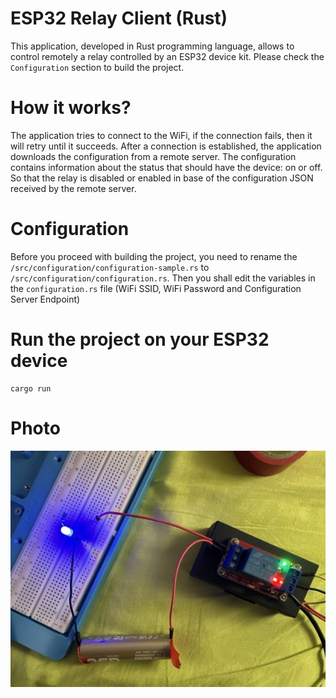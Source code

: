 # ESP32 Relay Client (Rust)

This application, developed in Rust programming language, allows to control remotely a relay controlled by an ESP32 device kit. Please check the `Configuration` section to build the project.

# How it works?

The application tries to connect to the WiFi, if the connection fails, then it will retry until it succeeds. After a connection is established, the application downloads the configuration from a remote server. The configuration contains information about the status that should have the device: on or off. So that the relay is disabled or enabled in base of the configuration JSON received by the remote server.

# Configuration

Before you proceed with building the project, you need to rename the `/src/configuration/configuration-sample.rs` to `/src/configuration/configuration.rs`. Then you shall edit the variables in the `configuration.rs` file (WiFi SSID, WiFi Password and Configuration Server Endpoint)

# Run the project on your ESP32 device

```
cargo run
```

# Photo

![relay rust](/images/esp32-relay-client-rust.jpg)
